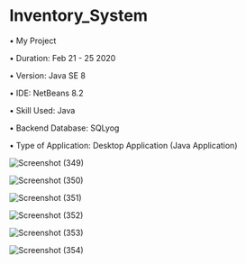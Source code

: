 # Inventory_System

• My Project

• Duration: Feb 21 - 25 2020

• Version: Java SE 8

• IDE: NetBeans 8.2

• Skill Used: Java

• Backend Database: SQLyog

• Type of Application: Desktop Application (Java Application)

![Screenshot (349)](https://user-images.githubusercontent.com/55613764/90723250-fc3a6280-e2ee-11ea-8481-6e2a4c23dc14.png)

![Screenshot (350)](https://user-images.githubusercontent.com/55613764/90723261-02304380-e2ef-11ea-993c-0af6e41b14b6.png)

![Screenshot (351)](https://user-images.githubusercontent.com/55613764/90723274-08bebb00-e2ef-11ea-9a28-1aac320d7c3c.png)

![Screenshot (352)](https://user-images.githubusercontent.com/55613764/90723291-0fe5c900-e2ef-11ea-82b3-130467b17f00.png)

![Screenshot (353)](https://user-images.githubusercontent.com/55613764/90723314-170cd700-e2ef-11ea-97a0-12f238e3b9dc.png)

![Screenshot (354)](https://user-images.githubusercontent.com/55613764/90723326-1ecc7b80-e2ef-11ea-973a-fe54654d4ba3.png)

